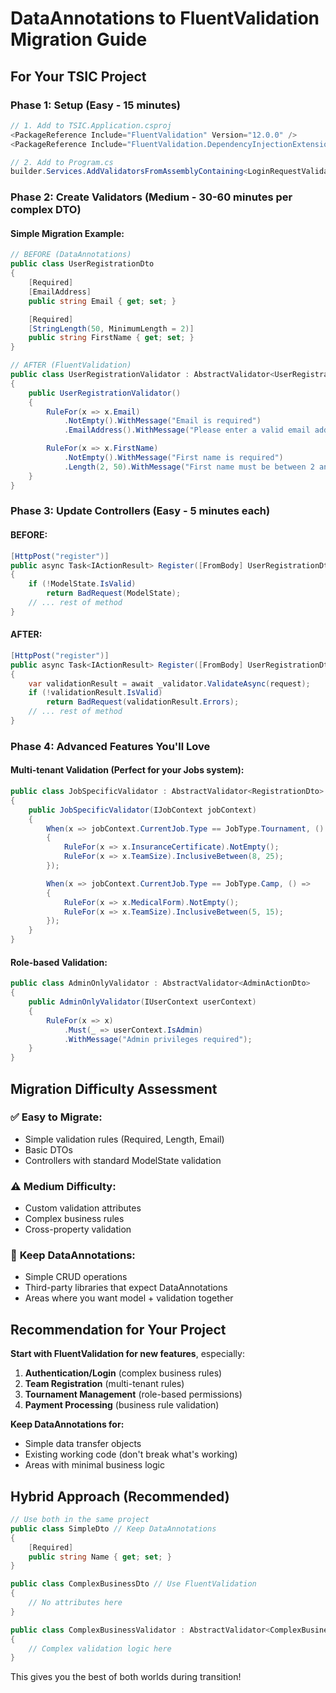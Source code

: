 # DataAnnotations to FluentValidation Migration Guide

## For Your TSIC Project

### Phase 1: Setup (Easy - 15 minutes)
```csharp
// 1. Add to TSIC.Application.csproj
<PackageReference Include="FluentValidation" Version="12.0.0" />
<PackageReference Include="FluentValidation.DependencyInjectionExtensions" Version="12.0.0" />

// 2. Add to Program.cs
builder.Services.AddValidatorsFromAssemblyContaining<LoginRequestValidator>();
```

### Phase 2: Create Validators (Medium - 30-60 minutes per complex DTO)

#### Simple Migration Example:
```csharp
// BEFORE (DataAnnotations)
public class UserRegistrationDto
{
    [Required]
    [EmailAddress]
    public string Email { get; set; }

    [Required]
    [StringLength(50, MinimumLength = 2)]
    public string FirstName { get; set; }
}

// AFTER (FluentValidation)
public class UserRegistrationValidator : AbstractValidator<UserRegistrationDto>
{
    public UserRegistrationValidator()
    {
        RuleFor(x => x.Email)
            .NotEmpty().WithMessage("Email is required")
            .EmailAddress().WithMessage("Please enter a valid email address");

        RuleFor(x => x.FirstName)
            .NotEmpty().WithMessage("First name is required")
            .Length(2, 50).WithMessage("First name must be between 2 and 50 characters");
    }
}
```

### Phase 3: Update Controllers (Easy - 5 minutes each)

#### BEFORE:
```csharp
[HttpPost("register")]
public async Task<IActionResult> Register([FromBody] UserRegistrationDto request)
{
    if (!ModelState.IsValid)
        return BadRequest(ModelState);
    // ... rest of method
}
```

#### AFTER:
```csharp
[HttpPost("register")]
public async Task<IActionResult> Register([FromBody] UserRegistrationDto request)
{
    var validationResult = await _validator.ValidateAsync(request);
    if (!validationResult.IsValid)
        return BadRequest(validationResult.Errors);
    // ... rest of method
}
```

### Phase 4: Advanced Features You'll Love

#### Multi-tenant Validation (Perfect for your Jobs system):
```csharp
public class JobSpecificValidator : AbstractValidator<RegistrationDto>
{
    public JobSpecificValidator(IJobContext jobContext)
    {
        When(x => jobContext.CurrentJob.Type == JobType.Tournament, () =>
        {
            RuleFor(x => x.InsuranceCertificate).NotEmpty();
            RuleFor(x => x.TeamSize).InclusiveBetween(8, 25);
        });

        When(x => jobContext.CurrentJob.Type == JobType.Camp, () =>
        {
            RuleFor(x => x.MedicalForm).NotEmpty();
            RuleFor(x => x.TeamSize).InclusiveBetween(5, 15);
        });
    }
}
```

#### Role-based Validation:
```csharp
public class AdminOnlyValidator : AbstractValidator<AdminActionDto>
{
    public AdminOnlyValidator(IUserContext userContext)
    {
        RuleFor(x => x)
            .Must(_ => userContext.IsAdmin)
            .WithMessage("Admin privileges required");
    }
}
```

## Migration Difficulty Assessment

### ✅ **Easy to Migrate:**
- Simple validation rules (Required, Length, Email)
- Basic DTOs
- Controllers with standard ModelState validation

### ⚠️ **Medium Difficulty:**
- Custom validation attributes
- Complex business rules
- Cross-property validation

### 🚫 **Keep DataAnnotations:**
- Simple CRUD operations
- Third-party libraries that expect DataAnnotations
- Areas where you want model + validation together

## Recommendation for Your Project

**Start with FluentValidation for new features**, especially:

1. **Authentication/Login** (complex business rules)
2. **Team Registration** (multi-tenant rules)
3. **Tournament Management** (role-based permissions)
4. **Payment Processing** (business rule validation)

**Keep DataAnnotations for:**
- Simple data transfer objects
- Existing working code (don't break what's working)
- Areas with minimal business logic

## Hybrid Approach (Recommended)

```csharp
// Use both in the same project
public class SimpleDto // Keep DataAnnotations
{
    [Required]
    public string Name { get; set; }
}

public class ComplexBusinessDto // Use FluentValidation
{
    // No attributes here
}

public class ComplexBusinessValidator : AbstractValidator<ComplexBusinessDto>
{
    // Complex validation logic here
}
```

This gives you the best of both worlds during transition!